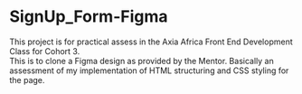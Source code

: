 # SignUp_Form-Figma
This project is for practical assess in the Axia Africa Front End Development Class for Cohort 3.    
This is to clone a Figma design as provided by the Mentor. 
Basically an assessment of my implementation of HTML structuring and CSS styling for the page.
